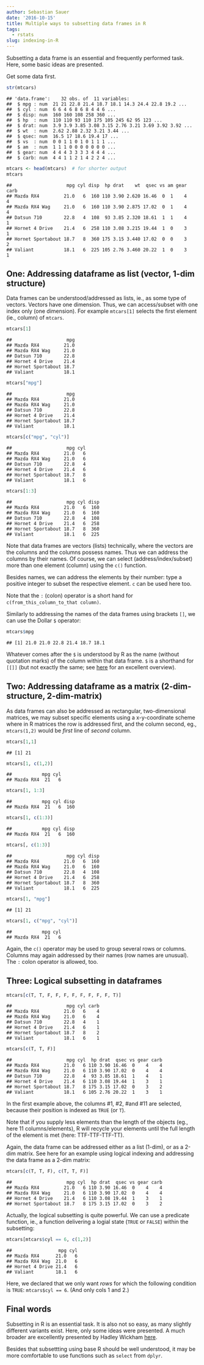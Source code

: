 ```yaml
---
author: Sebastian Sauer
date: '2016-10-15'
title: Multiple ways to subsetting data frames in R
tags:
  - rstats
slug: indexing-in-R
---
```


Subsetting a data frame is an essential and frequently performed task. Here, some basic ideas are presented.

Get some data first.

```r
str(mtcars)
```

```
## 'data.frame':	32 obs. of  11 variables:
##  $ mpg : num  21 21 22.8 21.4 18.7 18.1 14.3 24.4 22.8 19.2 ...
##  $ cyl : num  6 6 4 6 8 6 8 4 4 6 ...
##  $ disp: num  160 160 108 258 360 ...
##  $ hp  : num  110 110 93 110 175 105 245 62 95 123 ...
##  $ drat: num  3.9 3.9 3.85 3.08 3.15 2.76 3.21 3.69 3.92 3.92 ...
##  $ wt  : num  2.62 2.88 2.32 3.21 3.44 ...
##  $ qsec: num  16.5 17 18.6 19.4 17 ...
##  $ vs  : num  0 0 1 1 0 1 0 1 1 1 ...
##  $ am  : num  1 1 1 0 0 0 0 0 0 0 ...
##  $ gear: num  4 4 4 3 3 3 3 4 4 4 ...
##  $ carb: num  4 4 1 1 2 1 4 2 2 4 ...
```

```r
mtcars <- head(mtcars)  # for shorter output
mtcars
```

```
##                    mpg cyl disp  hp drat    wt  qsec vs am gear carb
## Mazda RX4         21.0   6  160 110 3.90 2.620 16.46  0  1    4    4
## Mazda RX4 Wag     21.0   6  160 110 3.90 2.875 17.02  0  1    4    4
## Datsun 710        22.8   4  108  93 3.85 2.320 18.61  1  1    4    1
## Hornet 4 Drive    21.4   6  258 110 3.08 3.215 19.44  1  0    3    1
## Hornet Sportabout 18.7   8  360 175 3.15 3.440 17.02  0  0    3    2
## Valiant           18.1   6  225 105 2.76 3.460 20.22  1  0    3    1
```


## One: Addressing dataframe as list (vector, 1-dim structure)
Data frames can be understood/addressed as lists, ie., as some type of vectors. Vectors have one dimension. Thus, we can access/subset with one index only (one dimension). For example `mtcars[1]` selects the first element (ie., column) of `mtcars`.


```r
mtcars[1]
```

```
##                    mpg
## Mazda RX4         21.0
## Mazda RX4 Wag     21.0
## Datsun 710        22.8
## Hornet 4 Drive    21.4
## Hornet Sportabout 18.7
## Valiant           18.1
```

```r
mtcars["mpg"]
```

```
##                    mpg
## Mazda RX4         21.0
## Mazda RX4 Wag     21.0
## Datsun 710        22.8
## Hornet 4 Drive    21.4
## Hornet Sportabout 18.7
## Valiant           18.1
```

```r
mtcars[c("mpg", "cyl")]  
```

```
##                    mpg cyl
## Mazda RX4         21.0   6
## Mazda RX4 Wag     21.0   6
## Datsun 710        22.8   4
## Hornet 4 Drive    21.4   6
## Hornet Sportabout 18.7   8
## Valiant           18.1   6
```

```r
mtcars[1:3]
```

```
##                    mpg cyl disp
## Mazda RX4         21.0   6  160
## Mazda RX4 Wag     21.0   6  160
## Datsun 710        22.8   4  108
## Hornet 4 Drive    21.4   6  258
## Hornet Sportabout 18.7   8  360
## Valiant           18.1   6  225
```

Note that data frames are vectors (lists) technically, where the vectors are the columns and the columns possess names. Thus we can address the columns by their names. Of course, we can select (address/index/subset) more than one element (column) using the `c()` function.

Besides names, we can address the elements by their number: type a positive integer to subset the respective element. `c` can be used here too.

Note that the `:` (colon) operator is a short hand for `c(from_this_column_to_that column)`.


Similarly to addressing the names of the data frames using brackets `[]`, we can use the Dollar `$` operator:


```r
mtcars$mpg
```

```
## [1] 21.0 21.0 22.8 21.4 18.7 18.1
```

Whatever comes after the `$` is understood by R as the name (without quotation marks) of the column within that data frame. `$` is a shorthand for `[[]]` (but not exactly the same; see [here](http://adv-r.had.co.nz/Subsetting.html) for an excellent overview).


## Two: Addressing dataframe as a matrix (2-dim-structure, 2-dim-matrix)

As data frames can also be addressed as rectangular, two-dimensional matrices, we may subset specific elements using a x-y-coordinate scheme where in R matrices the row is addressed first, and the column second, eg., `mtcars(1,2)` would be *first* line of *second* column.


```r
mtcars[1,1]
```

```
## [1] 21
```

```r
mtcars[1, c(1,2)]
```

```
##           mpg cyl
## Mazda RX4  21   6
```

```r
mtcars[1, 1:3]
```

```
##           mpg cyl disp
## Mazda RX4  21   6  160
```

```r
mtcars[1, c(1:3)]
```

```
##           mpg cyl disp
## Mazda RX4  21   6  160
```

```r
mtcars[, c(1:3)]
```

```
##                    mpg cyl disp
## Mazda RX4         21.0   6  160
## Mazda RX4 Wag     21.0   6  160
## Datsun 710        22.8   4  108
## Hornet 4 Drive    21.4   6  258
## Hornet Sportabout 18.7   8  360
## Valiant           18.1   6  225
```

```r
mtcars[1, "mpg"]
```

```
## [1] 21
```

```r
mtcars[1, c("mpg", "cyl")]  
```

```
##           mpg cyl
## Mazda RX4  21   6
```


Again, the `c()` operator may be used to group several rows or columns. Columns may again addressed by their names (row names are  unusual). The `:` colon operator is allowed, too.

## Three: Logical subsetting in dataframes

```r
mtcars[c(T, T, F, F, F, F, F, F, F, F, T)]
```

```
##                    mpg cyl carb
## Mazda RX4         21.0   6    4
## Mazda RX4 Wag     21.0   6    4
## Datsun 710        22.8   4    1
## Hornet 4 Drive    21.4   6    1
## Hornet Sportabout 18.7   8    2
## Valiant           18.1   6    1
```

```r
mtcars[c(T, T, F)]
```

```
##                    mpg cyl  hp drat  qsec vs gear carb
## Mazda RX4         21.0   6 110 3.90 16.46  0    4    4
## Mazda RX4 Wag     21.0   6 110 3.90 17.02  0    4    4
## Datsun 710        22.8   4  93 3.85 18.61  1    4    1
## Hornet 4 Drive    21.4   6 110 3.08 19.44  1    3    1
## Hornet Sportabout 18.7   8 175 3.15 17.02  0    3    2
## Valiant           18.1   6 105 2.76 20.22  1    3    1
```

In the first example above, the columns #1, #2, #and #11 are selected, because their position is indexed as `TRUE` (or `T`).

Note that if you supply less elements than the length of the objects (eg., here 11 columns/elements), R will recycle your elements until the full length of the element is met (here: TTF-TTF-TTF-TT).

Again, the data frame can be addressed either as a list (1-dim), or as a 2-dim matrix. See here for an example using logical indexing and addressing the data frame as a 2-dim matrix:


```r
mtcars[c(T, T, F), c(T, T, F)]
```

```
##                    mpg cyl  hp drat  qsec vs gear carb
## Mazda RX4         21.0   6 110 3.90 16.46  0    4    4
## Mazda RX4 Wag     21.0   6 110 3.90 17.02  0    4    4
## Hornet 4 Drive    21.4   6 110 3.08 19.44  1    3    1
## Hornet Sportabout 18.7   8 175 3.15 17.02  0    3    2
```


Actually, the logical subsetting is quite powerful. We can use a predicate function, ie., a function delivering a logial state (`TRUE` or `FALSE`) within the subsetting:


```r
mtcars[mtcars$cyl == 6, c(1,2)]
```

```
##                 mpg cyl
## Mazda RX4      21.0   6
## Mazda RX4 Wag  21.0   6
## Hornet 4 Drive 21.4   6
## Valiant        18.1   6
```

Here, we declared that we only want *rows* for which the following condition is `TRUE`: `mtcars$cyl == 6`. (And only cols 1 and 2.)



## Final words

Subsetting in R is an essential task. It is also not so easy, as many slightly different variants exist. Here, only some ideas were presented. A much broader are excellently presented by Hadley Wickham [here](http://adv-r.had.co.nz/Subsetting.html).

Besides that subsettting using base R should be well understood, it may be more comfortable to use functions such as `select` from `dplyr`.





